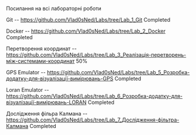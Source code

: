 Посилання на всі лабораторні роботи

Git -- https://github.com/Vlad0sNed/Labs/tree/Lab_1_Git Completed

Docker -- https://github.com/Vlad0sNed/Labs/tree/Lab_2_Docker Completed

Перетворення координат -- https://github.com/Vlad0sNed/Labs/tree/Lab_3_Реалізація-перетворень-між-системами-координат 50%

GPS Emulator -- https://github.com/Vlad0sNed/Labs/tree/Lab_5_Розробка-додатку-для-візуалізації-вимірювань-GPS Completed

Loran Emulator -- https://github.com/Vlad0sNed/Labs/tree/Lab_6_Розробка-додатку-для-візуалізації-вимірювань-LORAN Completed

Дослідження фільра Калмана -- https://github.com/Vlad0sNed/Labs/tree/Lab_7_Дослідження-фільтра-Калмана Completed

